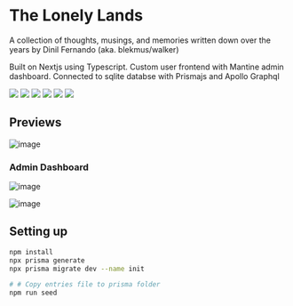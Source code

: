 # The Lonely Lands
A collection of thoughts, musings, and memories written down over the years by Dinil Fernando (aka. blekmus/walker)

Built on Nextjs using Typescript. Custom user frontend with Mantine admin dashboard. Connected to sqlite databse with Prismajs and Apollo Graphql

![](https://img.shields.io/badge/next.js-000000?style=for-the-badge&logo=next.js&logoColor=white)
![](https://img.shields.io/badge/react-%2320232a.svg?style=for-the-badge&logo=react&logoColor=%2361DAFB)
![](https://img.shields.io/badge/typescript-%23007ACC.svg?style=for-the-badge&logo=typescript&logoColor=white)
![](https://img.shields.io/badge/mantine-1a83ce?style=for-the-badge&logo=mantine&logoColor=white)
![](https://img.shields.io/badge/prisma-2D3748?style=for-the-badge&logo=prisma&logoColor=white)
![](https://img.shields.io/badge/apollo%20graphql-311C87?style=for-the-badge&logo=apollo%20graphql&logoColor=white)

## Previews

![image](https://user-images.githubusercontent.com/47277246/228015669-39c74b1c-e2df-4333-a63c-d0e17d94ab38.png)

### Admin Dashboard

![image](https://user-images.githubusercontent.com/47277246/228016077-785496a6-fb87-4079-b9c0-c2d8c56d8666.png)

![image](https://user-images.githubusercontent.com/47277246/228018189-05f63454-8e6b-458c-874f-caca322f85f0.png)

## Setting up

``` bash
npm install
npx prisma generate
npx prisma migrate dev --name init

# # Copy entries file to prisma folder
npm run seed
```
